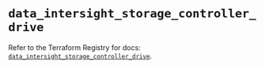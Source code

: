 # `data_intersight_storage_controller_drive`

Refer to the Terraform Registry for docs: [`data_intersight_storage_controller_drive`](https://registry.terraform.io/providers/ciscodevnet/intersight/1.0.71/docs/data-sources/storage_controller_drive).

